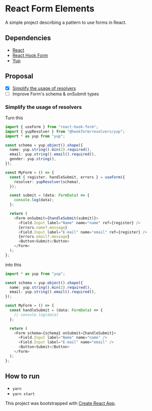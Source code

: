 # React Form Elements

A simple project describing a pattern to use forms in React.

## Dependencies

- [React](https://github.com/facebook/react)
- [React Hook Form](https://github.com/react-hook-form/react-hook-form)
- [Yup](https://github.com/jquense/yup)

## Proposal

- [x] [Simplify the usage of resolvers](#simplify-the-usage-of-resolvers)
- [ ] Improve Form's schema & onSubmit types

### Simplify the usage of resolvers

Turn this

```typescript
import { useForm } from "react-hook-form";
import { yupResolver } from "@hookform/resolvers/yup";
import * as yup from "yup";

const schema = yup.object().shape({
  name: yup.string().min(2).required(),
  email: yup.string().email().required(),
  gender: yup.string(),
});

const MyForm = () => {
  const { register, handleSubmit, errors } = useForm({
    resolver: yupResolver(schema),
  });

  const submit = (data: FormData) => {
    console.log(data);
  };

  return (
    <Form onSubmit={handleSubmit(submit)}>
      <Field.Input label="Name" name="name" ref={register} />
      {errors.name?.message}
      <Field.Input label="E-mail" name="email" ref={register} />
      {errors.email?.message}
      <Button>Submit</Button>
    </Form>
  );
};
```

into this

```typescript
import * as yup from "yup";

const schema = yup.object().shape({
  name: yup.string().min(2).required(),
  email: yup.string().email().required(),
});

const MyForm = () => {
  const handleSubmit = (data: FormData) => {
    // console.log(data)
  };

  return (
    <Form schema={schema} onSubmit={handleSubmit}>
      <Field.Input label="Name" name="name" />
      <Field.Input label="E-mail" name="email" />
      <Button>Submit</Button>
    </Form>
  );
};
```

## How to run

- `yarn`
- `yarn start`

This project was bootstrapped with [Create React App](https://github.com/facebook/create-react-app).
